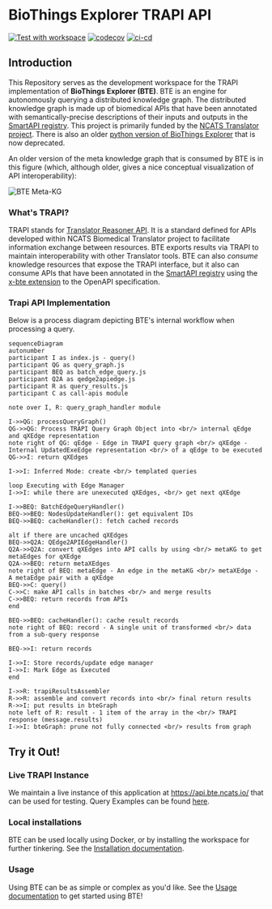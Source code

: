 # BioThings Explorer TRAPI API

[![Test with workspace](https://github.com/biothings/biothings_explorer/actions/workflows/test_ws_codecov.yml/badge.svg)](https://github.com/biothings/biothings_explorer/actions/workflows/test_ws_codecov.yml)
[![codecov](https://codecov.io/gh/biothings/biothings_explorer/branch/main/graph/badge.svg?token=I4A29PQQJK)](https://codecov.io/gh/biothings/biothings_explorer)
[![ci-cd](https://github.com/biothings/biothings_explorer/actions/workflows/deploy.yml/badge.svg)](https://github.com/biothings/biothings_explorer/actions/workflows/deploy.yml)

## Introduction

This Repository serves as the development workspace for the TRAPI implementation of **BioThings Explorer (BTE)**. BTE is an engine for autonomously querying a distributed knowledge graph. The distributed knowledge graph is made up of biomedical APIs that have been annotated with semantically-precise descriptions of their inputs and outputs in the [SmartAPI registry](https://smart-api.info/). This project is primarily funded by the [NCATS Translator project](https://ncats.nih.gov/translator). There is also an older [python version of BioThings Explorer](https://github.com/biothings/biothings_explorer_archived) that is now deprecated.

An older version of the meta knowledge graph that is consumed by BTE is in this figure (which, although older, gives a nice conceptual visualization of API interoperability):

![BTE Meta-KG](./diagrams/smartapi_metagraph.png "BioThings Explorer metagraph")

### What's TRAPI?

TRAPI stands for [Translator Reasoner API](https://github.com/NCATSTranslator/ReasonerAPI). It is a standard defined for APIs developed within NCATS Biomedical Translator project to facilitate information exchange between resources. BTE exports results via TRAPI to maintain interoperability with other Translator tools. BTE can also _consume_ knowledge resources that expose the TRAPI interface, but it also can consume APIs that have been annotated in the [SmartAPI registry](https://smart-api.info/) using the [x-bte extension](https://x-bte-extension.readthedocs.io/en/latest/index.html) to the OpenAPI specification.

### Trapi API Implementation

Below is a process diagram depicting BTE's internal workflow when processing a query.

```mermaid
sequenceDiagram
autonumber
participant I as index.js - query()
participant QG as query_graph.js
participant BEQ as batch_edge_query.js
participant Q2A as qedge2apiedge.js
participant R as query_results.js
participant C as call-apis module

note over I, R: query_graph_handler module

I->>QG: processQueryGraph()
QG->>QG: Process TRAPI Query Graph Object into <br/> internal qEdge and qXEdge representation
note right of QG: qEdge - Edge in TRAPI query graph <br/> qXEdge - Internal UpdatedExeEdge representation <br/> of a qEdge to be executed
QG->>I: return qXEdges

I->>I: Inferred Mode: create <br/> templated queries

loop Executing with Edge Manager
I->>I: while there are unexecuted qXEdges, <br/> get next qXEdge

I->>BEQ: BatchEdgeQueryHandler()
BEQ->>BEQ: NodesUpdateHandler(): get equivalent IDs
BEQ->>BEQ: cacheHandler(): fetch cached records

alt if there are uncached qXEdges
BEQ->>Q2A: QEdge2APIEdgeHandler()
Q2A->>Q2A: convert qXEdges into API calls by using <br/> metaKG to get metaEdges for qXEdge
Q2A->>BEQ: return metaXEdges
note right of BEQ: metaEdge - An edge in the metaKG <br/> metaXEdge - A metaEdge pair with a qXEdge
BEQ->>C: query()
C->>C: make API calls in batches <br/> and merge results
C->>BEQ: return records from APIs
end

BEQ->>BEQ: cacheHandler(): cache result records
note right of BEQ: record - A single unit of transformed <br/> data from a sub-query response

BEQ->>I: return records

I->>I: Store records/update edge manager
I->>I: Mark Edge as Executed
end

I->>R: trapiResultsAssembler
R->>R: assemble and convert records into <br/> final return results
R->>I: put results in bteGraph
note left of R: result - 1 item of the array in the <br/> TRAPI response (message.results)
I->>I: bteGraph: prune not fully connected <br/> results from graph
```

## Try it Out!

### Live TRAPI Instance

We maintain a live instance of this application at https://api.bte.ncats.io/ that can be used for testing. Query Examples can be found [here](./examples).

### Local installations

BTE can be used locally using Docker, or by installing the workspace for further tinkering. See the [Installation documentation](./docs/INSTALLATION.md).

### Usage

Using BTE can be as simple or complex as you'd like. See the [Usage documentation](./docs/USAGE.md) to get started using BTE!
